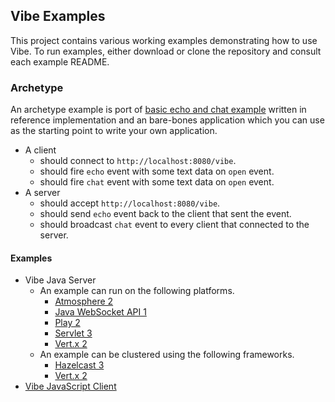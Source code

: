 ## Vibe Examples
This project contains various working examples demonstrating how to use Vibe. To run examples, either download or clone the repository and consult each example README.

### Archetype
An archetype example is port of [basic echo and chat example](http://vibe-project.github.io/projects/vibe-protocol/3.0.0-Alpha1/api/#module--vibe-protocol-) written in reference implementation and an bare-bones application which you can use as the starting point to write your own application.

* A client
    * should connect to `http://localhost:8080/vibe`.
    * should fire `echo` event with some text data on `open` event.
    * should fire `chat` event with some text data on `open` event.
* A server
    * should accept `http://localhost:8080/vibe`.
    * should send `echo` event back to the client that sent the event.
    * should broadcast `chat` event to every client that connected to the server.

#### Examples
* Vibe Java Server
    * An example can run on the following platforms.
        * [Atmosphere 2](https://github.com/vibe-project/vibe-examples/tree/master/archetype/vibe-java-server/platform/atmosphere2)
        * [Java WebSocket API 1](https://github.com/vibe-project/vibe-examples/tree/master/archetype/vibe-java-server/platform/jwa1)
        * [Play 2](https://github.com/vibe-project/vibe-examples/tree/master/archetype/vibe-java-server/platform/play2)
        * [Servlet 3](https://github.com/vibe-project/vibe-examples/tree/master/archetype/vibe-java-server/platform/servlet3)
        * [Vert.x 2](https://github.com/vibe-project/vibe-examples/tree/master/archetype/vibe-java-server/platform/vertx2)
    * An example can be clustered using the following frameworks.
        * [Hazelcast 3](https://github.com/vibe-project/vibe-examples/tree/master/archetype/vibe-java-server/clustering/hazelcast3)
        * [Vert.x 2](https://github.com/vibe-project/vibe-examples/tree/master/archetype/vibe-java-server/clustering/vertx2)
* [Vibe JavaScript Client](https://github.com/vibe-project/vibe-examples/tree/master/archetype/vibe-javascript-client)
